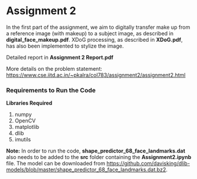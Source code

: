 # Assignment 2

In the first part of the assignment, we aim to digitally transfer make up from a reference image (with makeup) to a subject image, as described in **digital_face_makeup.pdf**. XDoG processing, as described in **XDoG.pdf**, has also been implemented to stylize the image.

Detailed report in **Assignment 2 Report.pdf**

More details on the problem statement: https://www.cse.iitd.ac.in/~pkalra/col783/assignment2/assignment2.html

### Requirements to Run the Code

**Libraries Required**
1. numpy
2. OpenCV
3. matplotlib
4. dlib 
5. imutils

**Note:** In order to run the code, **shape_predictor_68_face_landmarks.dat** also needs to be added to the **src** folder containing the **Assignment2.ipynb** file. The model can be downloaded from https://github.com/davisking/dlib-models/blob/master/shape_predictor_68_face_landmarks.dat.bz2.
